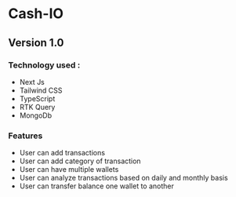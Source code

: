 # Cash-IO

## Version 1.0

### Technology used :

- Next Js
- Tailwind CSS
- TypeScript
- RTK Query
- MongoDb

### Features

- User can add transactions
- User can add category of transaction
- User can have multiple wallets
- User can analyze transactions based on daily and monthly basis
- User can transfer balance one wallet to another
